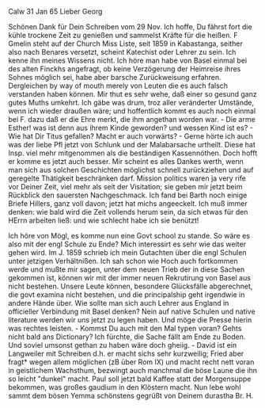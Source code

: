  Calw 31 Jan 65
Lieber Georg

Schönen Dank für Dein Schreiben vom 29 Nov. Ich hoffe, Du fährst fort die kühle trockene Zeit zu genießen und sammelst Kräfte für die heißen. F Gmelin steht auf der Church Miss Liste, seit 1859 in Kabastanga, seither also nach Benares versetzt, scheint Katechist oder Lehrer zu sein. Ich kenne ihn meines Wissens nicht. Ich höre man habe von Basel einmal bei des alten Finckhs angefragt, ob keine Verzögerung der Heimreise ihres Sohnes möglich sei, habe aber barsche Zurückweisung erfahren. Dergleichen by way of mouth merely von Leuten die es auch falsch verstanden haben können. Mir thut es sehr wehe, daß einer so gesund ganz gutes Muths umkehrt. Ich gäbe was drum, troz aller veränderter Umstände, wenn ich wieder draußen wäre; und hoffentlich kommt es auch noch einmal bei F. dazu daß er die Ehre merkt, die ihm angethan worden war. - Die arme Esther! was ist denn aus ihrem Kinde geworden? und wessen Kind ist es? - Wie hat Dir Titus gefallen? Macht er auch vorwärts? - Gerne hörte ich auch was der liebe Pfl jetzt von Schlunk und der Malabarsache urtheilt. Diese hat Insp. viel mehr mitgenommen als die beständigen Kassennöthen. Doch hofft er komme es jetzt auch besser. Mir scheint es alles Dankes werth, wenn man sich aus solchen Geschichten möglichst schnell zurückziehen und auf geregelte Thätigkeit beschränken darf. Mission politics waren ja very rife vor Deiner Zeit, viel mehr als seit der Visitation; sie geben mir jetzt beim Rückblick den sauersten Nachgeschmack. Ich fand bei Barth noch einige Briefe Hillers, ganz voll davon; jetzt hat michs angeeckelt. Ich muß immer denken: wie bald wird die Zeit vollends herum sein, da sich etwas für den HErrn arbeiten ließ: und wie schlecht habe ich sie benützt!

Ich höre von Mögl, es komme nun eine Govt school zu stande. So wäre es also mit der engl Schule zu Ende? Mich interessirt es sehr wie das weiter gehen wird. Im J. 1859 schrieb ich mein Gutachten über die engl Schulen unter jetzigen Verhältnißen. Ich sah schon wie Hoch auch fortkommen werde und mußte mir sagen, unter dem neuen Trieb der in diese Sachen gekommen ist, können wir mit der immer neuen Rekrutirung von Basel aus nicht bestehen. Unsere Leute können, besondere Glücksfälle abgerechnet, die govt examina nicht bestehen, und die principalship geht irgendwie in andere Hände über. Wie sollte man sich auch Lehrer aus England in officieller Verbindung mit Basel denken? Nein auf native Schulen und native literature werden wir uns jetzt zu legen haben. Und möge die Presse hierin was rechtes leisten. - Kommst Du auch mit den Mal typen voran? Gehts nicht bald ans Dictionary? Ich fürchte, die Sache fällt am Ende zu Boden. Und soviel umsonst gethan zu haben wäre doch gheiig. - David ist ein Langweiler mit Schreiben d.h. er macht sichs sehr kurzweilig; Fried aber fragt* wegen allem möglichen (zB über Rom IX) und macht recht nett voran in geistlichem Wachsthum, bezwingt auch manchmal die böse Laune die ihn so leicht "dunkel" macht. Paul soll jetzt bald Kaffee statt der Morgensuppe bekommen, was großes gaudium in den Klöstern macht. Nun lebe wohl sammt dem bösen Yemma schönstens gegrüßt von Deinem durastha
 Br. H.

